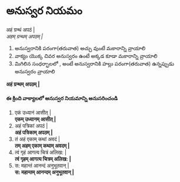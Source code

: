 
# అనుస్వర నియమం 

अहं ग्रन्थं अपठं |  
*अहम् ग्रन्थम् अपठम् |*
1. అనుస్వరానికి పరంగా(తరువాత) అచ్చు వుంటే మకారాన్ని వ్రాయాలి 
2. వాక్యం యొక్క చివర అనుస్వరం ఉంటే అక్కడ కూడా మకారాన్ని వ్రాయాలి 
3. మిగిలిన సంధర్భాలలో , అంటే అనుస్వరానికి హల్లు పరంగా(తరువాత) ఉన్నప్పుడు అనుస్వరం వ్రాయాలి

**अहं ग्रन्थम् अपठम् |**

#### ఈ క్రింది వాక్యాలలో అనుస్వర నియమాన్ని అనుసరించండి 
1. एकं उध्यानं आसीत् |  
**एकम् उध्यानम् आसीत् |**
2. अहं पत्रिकां अपठं |  
**अहं पत्रिकाम् अपठम् |**
3. तं अहं एकाम् कथां अवदं |  
**तम् अहम् एकाम् कथाम् अवदम् |**
4. त्वं गृहं आगत्य चित्रं अलिख: |  
**त्वं गृहम् आगत्य चित्रम् अलिख: |**
5. स: महान्तं आनन्दं अनुभूतवान् |  
**स: महान्तम् आनन्दम् अनुभूतवान् |**


